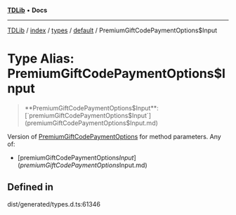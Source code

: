 [**TDLib**](../../../../../../README.md) • **Docs**

***

[TDLib](../../../../../../modules.md) / [index](../../../../../README.md) / [types](../../../README.md) / [default](../README.md) / PremiumGiftCodePaymentOptions$Input

# Type Alias: PremiumGiftCodePaymentOptions$Input

> **PremiumGiftCodePaymentOptions$Input**: [`premiumGiftCodePaymentOptions$Input`](premiumGiftCodePaymentOptions$Input.md)

Version of [PremiumGiftCodePaymentOptions](PremiumGiftCodePaymentOptions-1.md) for method parameters.
Any of:
- [premiumGiftCodePaymentOptions$Input](premiumGiftCodePaymentOptions$Input.md)

## Defined in

dist/generated/types.d.ts:61346
